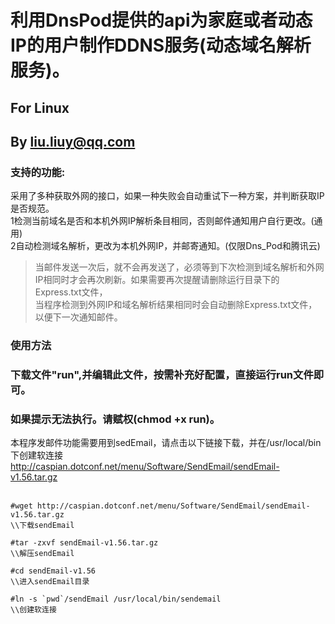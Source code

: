 # 利用DnsPod提供的api为家庭或者动态IP的用户制作DDNS服务(动态域名解析服务)。<br>
## For Linux<br>
## By liu.liuy@qq.com<br>

### 支持的功能:<br>
采用了多种获取外网的接口，如果一种失败会自动重试下一种方案，并判断获取IP是否规范。   
1检测当前域名是否和本机外网IP解析条目相同，否则邮件通知用户自行更改。(通用)<br>
2自动检测域名解析，更改为本机外网IP，并邮寄通知。(仅限Dns_Pod和腾讯云)<br>
> 当邮件发送一次后，就不会再发送了，必须等到下次检测到域名解析和外网IP相同时才会再次刷新。如果需要再次提醒请删除运行目录下的Express.txt文件，<br>
> 当程序检测到外网IP和域名解析结果相同时会自动删除Express.txt文件，以便下一次通知邮件。
### 使用方法
### 下载文件"run",并编辑此文件，按需补充好配置，直接运行run文件即可。
### 如果提示无法执行。请赋权(chmod +x run)。

本程序发邮件功能需要用到sedEmail，请点击以下链接下载，并在/usr/local/bin下创建软连接<br>
http://caspian.dotconf.net/menu/Software/SendEmail/sendEmail-v1.56.tar.gz<br>
<br>
```shell
#wget http://caspian.dotconf.net/menu/Software/SendEmail/sendEmail-v1.56.tar.gz
\\下载sendEmail

#tar -zxvf sendEmail-v1.56.tar.gz
\\解压sendEmail

#cd sendEmail-v1.56
\\进入sendEmail目录

#ln -s `pwd`/sendEmail /usr/local/bin/sendemail
\\创建软连接
```
